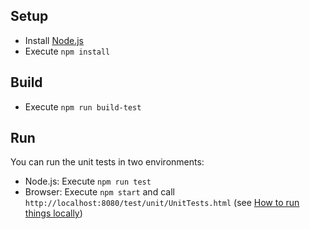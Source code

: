 ## Setup

- Install [Node.js](https://nodejs.org/)
- Execute `npm install`

## Build

- Execute `npm run build-test`

## Run

You can run the unit tests in two environments:

- Node.js: Execute `npm run test`
- Browser: Execute `npm start` and call `http://localhost:8080/test/unit/UnitTests.html` (see [How to run things locally](https://threejs.org/docs/#manual/introduction/How-to-run-things-locally))
